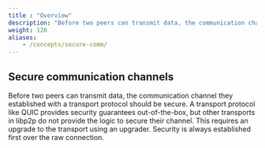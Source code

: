 ```yaml
---
title : "Overview"
description: "Before two peers can transmit data, the communication channel they established with a transport protocol should be secure. Learn about secure channels in libp2p."
weight: 120
aliases:
    - /concepts/secure-comm/
---
```


## Secure communication channels

Before two peers can transmit data, the communication channel they established
with a transport protocol should be secure. A transport protocol like QUIC provides
security guarantees out-of-the-box, but other transports in libp2p do not provide
the logic to secure their channel. This requires an upgrade to the transport using an
upgrader. Security is always established first over the raw connection.
